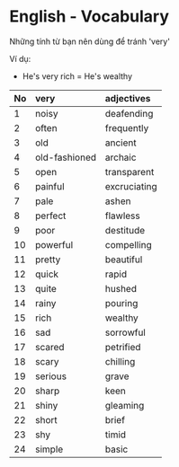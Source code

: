 # English - Vocabulary
Những tính từ bạn nên dùng để tránh 'very'

Ví dụ:
- He's very rich = He's wealthy

| No | very           | adjectives     |
|:---| :--------------| :------------- |
|1   | noisy          | deafending     |
|2   | often          | frequently     |
|3   | old            | ancient        |
|4   | old-fashioned  | archaic        |
|5   | open           | transparent    |
|6   | painful        | excruciating   |
|7   | pale           | ashen          |
|8   | perfect        | flawless       |
|9   | poor           | destitude      |
|10  | powerful       | compelling     |
|11  | pretty         | beautiful      |
|12  | quick          | rapid          |
|13  | quite          | hushed         |
|14  | rainy          | pouring        |
|15  | rich           | wealthy        |
|16  | sad            | sorrowful      |
|17  | scared         | petrified      |
|18  | scary          | chilling       |
|19  | serious        | grave          |
|20  | sharp          | keen           |
|21  | shiny          | gleaming       |
|22  | short          | brief          |
|23  | shy            | timid          |
|24  | simple         | basic          |
